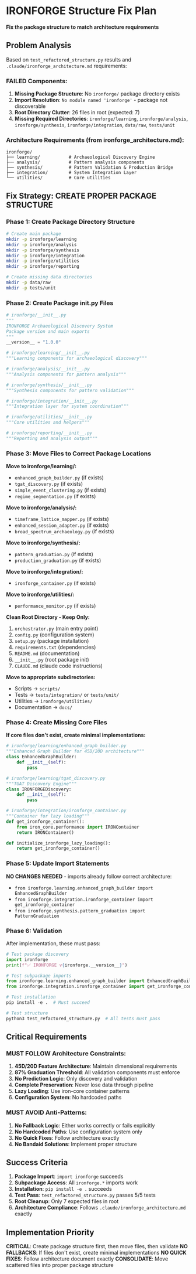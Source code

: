 # IRONFORGE Structure Fix Plan
**Fix the package structure to match architecture requirements**

## Problem Analysis

Based on `test_refactored_structure.py` results and `.claude/ironforge_architecture.md` requirements:

### FAILED Components:
1. **Missing Package Structure**: No `ironforge/` package directory exists
2. **Import Resolution**: `No module named 'ironforge'` - package not discoverable  
3. **Root Directory Clutter**: 26 files in root (expected: 7)
4. **Missing Required Directories**: `ironforge/learning`, `ironforge/analysis`, `ironforge/synthesis`, `ironforge/integration`, `data/raw`, `tests/unit`

### Architecture Requirements (from ironforge_architecture.md):
```
ironforge/
├── learning/           # Archaeological Discovery Engine
├── analysis/           # Pattern analysis components  
├── synthesis/          # Pattern Validation & Production Bridge
├── integration/        # System Integration Layer
└── utilities/          # Core utilities
```

## Fix Strategy: CREATE PROPER PACKAGE STRUCTURE

### Phase 1: Create Package Directory Structure
```bash
# Create main package
mkdir -p ironforge/learning
mkdir -p ironforge/analysis
mkdir -p ironforge/synthesis
mkdir -p ironforge/integration
mkdir -p ironforge/utilities
mkdir -p ironforge/reporting

# Create missing data directories
mkdir -p data/raw
mkdir -p tests/unit
```

### Phase 2: Create Package __init__.py Files
```python
# ironforge/__init__.py
"""
IRONFORGE Archaeological Discovery System
Package version and main exports
"""
__version__ = "1.0.0"

# ironforge/learning/__init__.py  
"""Learning components for archaeological discovery"""

# ironforge/analysis/__init__.py
"""Analysis components for pattern analysis"""

# ironforge/synthesis/__init__.py  
"""Synthesis components for pattern validation"""

# ironforge/integration/__init__.py
"""Integration layer for system coordination"""

# ironforge/utilities/__init__.py
"""Core utilities and helpers"""

# ironforge/reporting/__init__.py
"""Reporting and analysis output"""
```

### Phase 3: Move Files to Correct Package Locations

**Move to ironforge/learning/:**
- `enhanced_graph_builder.py` (if exists)
- `tgat_discovery.py` (if exists) 
- `simple_event_clustering.py` (if exists)
- `regime_segmentation.py` (if exists)

**Move to ironforge/analysis/:**
- `timeframe_lattice_mapper.py` (if exists)
- `enhanced_session_adapter.py` (if exists)
- `broad_spectrum_archaeology.py` (if exists)

**Move to ironforge/synthesis/:**
- `pattern_graduation.py` (if exists)
- `production_graduation.py` (if exists)

**Move to ironforge/integration/:**
- `ironforge_container.py` (if exists)

**Move to ironforge/utilities/:**
- `performance_monitor.py` (if exists)

**Clean Root Directory - Keep Only:**
1. `orchestrator.py` (main entry point)
2. `config.py` (configuration system) 
3. `setup.py` (package installation)
4. `requirements.txt` (dependencies)
5. `README.md` (documentation)
6. `__init__.py` (root package init)
7. `CLAUDE.md` (claude code instructions)

**Move to appropriate subdirectories:**
- Scripts → `scripts/`
- Tests → `tests/integration/` or `tests/unit/`
- Utilities → `ironforge/utilities/`
- Documentation → `docs/`

### Phase 4: Create Missing Core Files

**If core files don't exist, create minimal implementations:**

```python
# ironforge/learning/enhanced_graph_builder.py
"""Enhanced Graph Builder for 45D/20D architecture"""
class EnhancedGraphBuilder:
    def __init__(self):
        pass

# ironforge/learning/tgat_discovery.py  
"""TGAT Discovery Engine"""
class IRONFORGEDiscovery:
    def __init__(self):
        pass

# ironforge/integration/ironforge_container.py
"""Container for lazy loading"""
def get_ironforge_container():
    from iron_core.performance import IRONContainer
    return IRONContainer()

def initialize_ironforge_lazy_loading():
    return get_ironforge_container()
```

### Phase 5: Update Import Statements

**NO CHANGES NEEDED** - imports already follow correct architecture:
- `from ironforge.learning.enhanced_graph_builder import EnhancedGraphBuilder`
- `from ironforge.integration.ironforge_container import get_ironforge_container`
- `from ironforge.synthesis.pattern_graduation import PatternGraduation`

### Phase 6: Validation

After implementation, these must pass:
```python
# Test package discovery
import ironforge
print(f"✅ IRONFORGE v{ironforge.__version__}")

# Test subpackage imports
from ironforge.learning.enhanced_graph_builder import EnhancedGraphBuilder
from ironforge.integration.ironforge_container import get_ironforge_container

# Test installation
pip install -e .  # Must succeed

# Test structure
python3 test_refactored_structure.py  # All tests must pass
```

## Critical Requirements

### MUST FOLLOW Architecture Constraints:
1. **45D/20D Feature Architecture**: Maintain dimensional requirements
2. **87% Graduation Threshold**: All validation components must enforce
3. **No Prediction Logic**: Only discovery and validation
4. **Complete Preservation**: Never lose data through pipeline
5. **Lazy Loading**: Use iron-core container patterns
6. **Configuration System**: No hardcoded paths

### MUST AVOID Anti-Patterns:
1. **No Fallback Logic**: Either works correctly or fails explicitly
2. **No Hardcoded Paths**: Use configuration system only
3. **No Quick Fixes**: Follow architecture exactly
4. **No Bandaid Solutions**: Implement proper structure

## Success Criteria

1. **Package Import**: `import ironforge` succeeds
2. **Subpackage Access**: All `ironforge.*` imports work
3. **Installation**: `pip install -e .` succeeds 
4. **Test Pass**: `test_refactored_structure.py` passes 5/5 tests
5. **Root Cleanup**: Only 7 expected files in root
6. **Architecture Compliance**: Follows `.claude/ironforge_architecture.md` exactly

## Implementation Priority

**CRITICAL**: Create package structure first, then move files, then validate
**NO FALLBACKS**: If files don't exist, create minimal implementations
**NO QUICK FIXES**: Follow architecture document exactly
**CONSOLIDATE**: Move scattered files into proper package structure